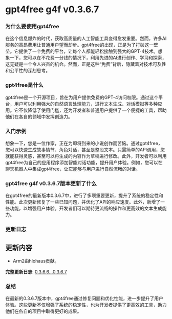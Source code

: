 # gpt4free g4f v0.3.6.7
### 为什么要使用gpt4free

在这个信息爆炸的时代，获取高质量的人工智能工具变得愈发重要。然而，许多AI服务的高昂费用让普通用户望而却步。gpt4free的出现，正是为了打破这一壁垒。它提供了一个免费的平台，让每个人都能轻松接触到强大的GPT-4技术。想象一下，您可以在不花费一分钱的情况下，利用先进的AI进行创作、学习和探索，这无疑是一个令人兴奋的机会。然而，正是这种“免费”背后，隐藏着对技术可及性和公平性的深刻思考。

### gpt4free是什么

gpt4free是一个开源项目，旨在为用户提供免费的GPT-4访问权限。通过这个平台，用户可以利用强大的自然语言处理能力，进行文本生成、对话模拟等多种应用。它不仅降低了使用门槛，还为开发者和普通用户提供了一个便捷的工具，帮助他们在各自的领域中发挥创造力。

### 入门示例

想象一下，您是一位作家，正在为即将到来的小说创作而苦恼。通过gpt4free，您可以快速生成故事情节、角色对话，甚至是整段文本。只需简单的API调用，您就能获得灵感，甚至可以将生成的内容作为草稿进行修改。此外，开发者可以利用gpt4free为自己的应用程序添加智能对话功能，提升用户体验。例如，您可以在聊天机器人中集成gpt4free，让它能够与用户进行自然流畅的对话。

### gpt4free g4f v0.3.6.7版本更新了什么

在gpt4free的最新版本0.3.6.7中，进行了多项重要更新，提升了系统的稳定性和性能。此次更新修复了一些已知问题，并优化了API的响应速度。此外，新增了一些功能，以增强用户体验。开发者们可以期待更流畅的操作和更高效的文本生成能力。

### 更新日志

## 更新内容
- Arm2由hlohaus贡献。
  
**完整更新日志**: [0.3.6.6...0.3.6.7](https://github.com/xtekky/gpt4free/compare/0.3.6.6...0.3.6.7)

### 总结

在最新的0.3.6.7版本中，gpt4free通过修复问题和优化性能，进一步提升了用户体验。这些更新不仅增强了系统的稳定性，也为开发者提供了更高效的工具，助力他们在各自的项目中取得更好的成果。